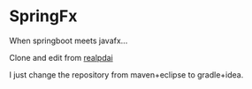 # SpringFx

When springboot meets javafx...

Clone and edit from [realpdai](https://github.com/realpdai/springboot-javafx-app-demo)

I just change the repository from maven+eclipse to gradle+idea.

